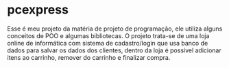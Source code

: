 # pcexpress
Esse é meu projeto da matéria de projeto de programação, ele utiliza alguns conceitos de POO e algumas bibliotecas.
O projeto trata-se de uma loja online de informática com sistema de cadastro/login que usa banco de dados para salvar os dados dos clientes, dentro da loja é possível adicionar itens ao carrinho, remover do carrinho e finalizar compra.
